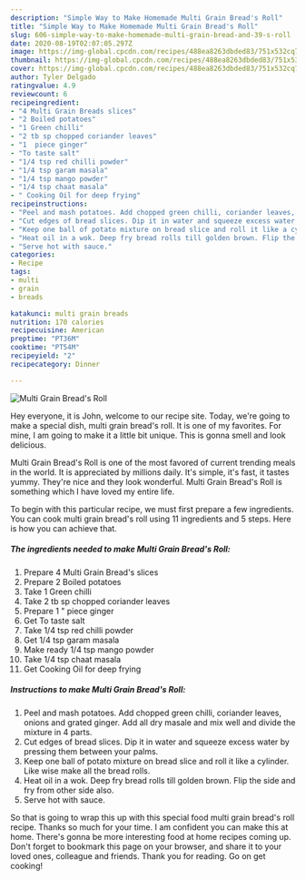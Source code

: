 ```yaml
---
description: "Simple Way to Make Homemade Multi Grain Bread's Roll"
title: "Simple Way to Make Homemade Multi Grain Bread's Roll"
slug: 606-simple-way-to-make-homemade-multi-grain-bread-and-39-s-roll
date: 2020-08-19T02:07:05.297Z
image: https://img-global.cpcdn.com/recipes/488ea8263dbded83/751x532cq70/multi-grain-breads-roll-recipe-main-photo.jpg
thumbnail: https://img-global.cpcdn.com/recipes/488ea8263dbded83/751x532cq70/multi-grain-breads-roll-recipe-main-photo.jpg
cover: https://img-global.cpcdn.com/recipes/488ea8263dbded83/751x532cq70/multi-grain-breads-roll-recipe-main-photo.jpg
author: Tyler Delgado
ratingvalue: 4.9
reviewcount: 6
recipeingredient:
- "4 Multi Grain Breads slices"
- "2 Boiled potatoes"
- "1 Green chilli"
- "2 tb sp chopped coriander leaves"
- "1  piece ginger"
- "To taste salt"
- "1/4 tsp red chilli powder"
- "1/4 tsp garam masala"
- "1/4 tsp mango powder"
- "1/4 tsp chaat masala"
- " Cooking Oil for deep frying"
recipeinstructions:
- "Peel and mash potatoes. Add chopped green chilli, coriander leaves, onions and grated ginger. Add all dry masale and mix well and divide the mixture in 4 parts."
- "Cut edges of bread slices. Dip it in water and squeeze excess water by pressing them between your palms."
- "Keep one ball of potato mixture on bread slice and roll it like a cylinder. Like wise make all the bread rolls."
- "Heat oil in a wok. Deep fry bread rolls till golden brown. Flip the side and fry from other side also."
- "Serve hot with sauce."
categories:
- Recipe
tags:
- multi
- grain
- breads

katakunci: multi grain breads 
nutrition: 170 calories
recipecuisine: American
preptime: "PT36M"
cooktime: "PT54M"
recipeyield: "2"
recipecategory: Dinner

---
```



![Multi Grain Bread&#39;s Roll](https://img-global.cpcdn.com/recipes/488ea8263dbded83/751x532cq70/multi-grain-breads-roll-recipe-main-photo.jpg)

Hey everyone, it is John, welcome to our recipe site. Today, we're going to make a special dish, multi grain bread&#39;s roll. It is one of my favorites. For mine, I am going to make it a little bit unique. This is gonna smell and look delicious.

Multi Grain Bread&#39;s Roll is one of the most favored of current trending meals in the world. It is appreciated by millions daily. It's simple, it's fast, it tastes yummy. They're nice and they look wonderful. Multi Grain Bread&#39;s Roll is something which I have loved my entire life.




To begin with this particular recipe, we must first prepare a few ingredients. You can cook multi grain bread&#39;s roll using 11 ingredients and 5 steps. Here is how you can achieve that.

<!--inarticleads1-->

##### The ingredients needed to make Multi Grain Bread&#39;s Roll:

1. Prepare 4 Multi Grain Bread&#39;s slices
1. Prepare 2 Boiled potatoes
1. Take 1 Green chilli
1. Take 2 tb sp chopped coriander leaves
1. Prepare 1 &#34; piece ginger
1. Get To taste salt
1. Take 1/4 tsp red chilli powder
1. Get 1/4 tsp garam masala
1. Make ready 1/4 tsp mango powder
1. Take 1/4 tsp chaat masala
1. Get  Cooking Oil for deep frying




<!--inarticleads2-->

##### Instructions to make Multi Grain Bread&#39;s Roll:

1. Peel and mash potatoes. Add chopped green chilli, coriander leaves, onions and grated ginger. Add all dry masale and mix well and divide the mixture in 4 parts.
1. Cut edges of bread slices. Dip it in water and squeeze excess water by pressing them between your palms.
1. Keep one ball of potato mixture on bread slice and roll it like a cylinder. Like wise make all the bread rolls.
1. Heat oil in a wok. Deep fry bread rolls till golden brown. Flip the side and fry from other side also.
1. Serve hot with sauce.




So that is going to wrap this up with this special food multi grain bread&#39;s roll recipe. Thanks so much for your time. I am confident you can make this at home. There's gonna be more interesting food at home recipes coming up. Don't forget to bookmark this page on your browser, and share it to your loved ones, colleague and friends. Thank you for reading. Go on get cooking!
